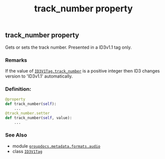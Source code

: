 ﻿---
title: track_number property
second_title: GroupDocs.Metadata for Python via .NET API References
description: 
type: docs
url: /python-net/groupdocs.metadata.formats.audio/id3v1tag/track_number/
is_root: false
weight: 190
---

## track_number property


Gets or sets the track number. Presented in a ID3v1.1 tag only.

### Remarks 


If the value of [`ID3V1Tag.track_number`](/metadata/python-net/groupdocs.metadata.formats.audio/id3v1tag#track_number) is a positive integer then ID3 changes version to 'ID3v1.1' automatically.
### Definition:
```python
@property
def track_number(self):
    ...
@track_number.setter
def track_number(self, value):
    ...
```

### See Also
* module [`groupdocs.metadata.formats.audio`](../../)
* class [`ID3V1Tag`](/metadata/python-net/groupdocs.metadata.formats.audio/id3v1tag)
